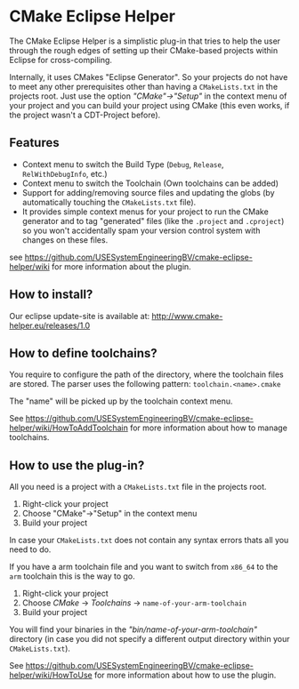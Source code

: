 # CMake Eclipse Helper

The CMake Eclipse Helper is a simplistic plug-in that tries to help the user through the rough edges of setting up their CMake-based projects within Eclipse for cross-compiling.

Internally, it uses CMakes "Eclipse Generator". So your projects do not have to meet any other prerequisites other than having a `CMakeLists.txt` in the projects root. Just use the option *"CMake"->"Setup"* in the context menu of your project and you can build your project using CMake (this even works, if the project wasn't a CDT-Project before).

## Features

 * Context menu to switch the Build Type (`Debug`, `Release`, `RelWithDebugInfo`, etc.)
 * Context menu to switch the Toolchain (Own toolchains can be added)
 * Support for adding/removing source files and updating the globs (by automatically touching the `CMakeLists.txt` file).
 * It provides simple context menus for your project to run the CMake generator and to tag "generated" files (like the `.project` and `.cproject`) so you won't accidentally spam your version control system with changes on these files.

see https://github.com/USESystemEngineeringBV/cmake-eclipse-helper/wiki for more information about the plugin.

## How to install?

Our eclipse update-site is available at: http://www.cmake-helper.eu/releases/1.0

## How to define toolchains?

You require to configure the path of the directory, where the toolchain files are stored. The parser uses the following pattern: `toolchain.<name>.cmake`

The "name" will be picked up by the toolchain context menu. 

See https://github.com/USESystemEngineeringBV/cmake-eclipse-helper/wiki/HowToAddToolchain for more information about how to manage toolchains.

## How to use the plug-in?

All you need is a project with a `CMakeLists.txt` file in the projects root.

1. Right-click your project
2. Choose "CMake"->"Setup" in the context menu
3. Build your project

In case your `CMakeLists.txt` does not contain any syntax errors thats all you need to do.

If you have a arm toolchain file and you want to switch from `x86_64` to the `arm` toolchain this is the way to go.

 1. Right-click your project
 2. Choose *CMake* -> *Toolchains* -> `name-of-your-arm-toolchain`
 3. Build your project

You will find your binaries in the *"bin/name-of-your-arm-toolchain"* directory (in case you did not specify a different output directory within your `CMakeLists.txt`).

See https://github.com/USESystemEngineeringBV/cmake-eclipse-helper/wiki/HowToUse for more information about how to use the plugin.
